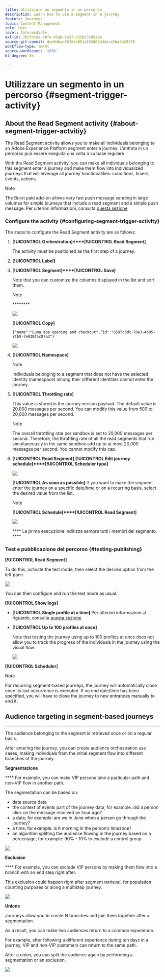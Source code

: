 ```yaml
---
title: Utilizzare un segmento in un percorso
description: Learn how to use a segment in a journey
feature: Journeys
topic: Content Management
role: User
level: Intermediate
exl-id: 7b27d42e-3bfe-45ab-8a37-c55b231052ee
source-git-commit: dee8dbac067dac851af02d87a3dece1ba2b29376
workflow-type: tm+mt
source-wordcount: '1036'
ht-degree: 5%

---
```


# Utilizzare un segmento in un percorso {#segment-trigger-activity}

## About the Read Segment activity {#about-segment-trigger-actvitiy}

The Read Segment activity allows you to make all individuals belonging to an Adobe Experience Platform segment enter a journey. L’entrata in un percorso può essere eseguita una volta o su base regolare.

[](../segment/about-segments.md) With the Read Segment activity, you can make all individuals belonging to this segment enter a journey and make them flow into individualized journeys that will leverage all journey functionalities: conditions, timers, events, actions.

>[!NOTE]
>
>The Burst paid add-on allows very fast push message sending in large volumes for simple journeys that include a read segment and a simple push message. Per ulteriori informazioni, consulta [questa sezione](../building-journeys/journey-gs.md#burst)

### Configure the activity {#configuring-segment-trigger-activity}

The steps to configure the Read Segment activity are as follows:

1. **[!UICONTROL Orchestration]****[!UICONTROL Read Segment]**

   The activity must be positioned as the first step of a journey.

1. **[!UICONTROL Label]**

1. **[!UICONTROL Segment]****[!UICONTROL Save]**

   Note that you can customize the columns displayed in the list and sort them.

   >[!NOTE]
   >
   >******** [](https://experienceleague.adobe.com/docs/experience-platform/segmentation/tutorials/evaluate-a-segment.html#interpret-segment-results)

   ![](assets/read-segment-selection.png)

   **[!UICONTROL Copy]**

   `{"name":"Luma app opening and checkout",”id":"8597c5dc-70e3-4b05-8fb9-7e938f5c07a3"}`

   ![](assets/read-segment-copy.png)

1. **[!UICONTROL Namespace]** [](../event/about-creating.md#select-the-namespace)

   >[!NOTE]
   >
   >Individuals belonging to a segment that does not have the selected identity (namespace) among their different identities cannot enter the journey.

1. **[!UICONTROL Throttling rate]**

   This value is stored in the journey version payload. The default value is 20,000 messages per second. You can modify this value from 500 to 20,000 messages per second.

   >[!NOTE]
   >
   >The overall throttling rate per sandbox is set to 20,000 messages per second. Therefore, the throttling rate of all the read segments that run simultaneously in the same sandbox add up to at most 20,000 messages per second. You cannot modify this cap.

1. **[!UICONTROL Read Segment]** **[!UICONTROL Edit journey schedule]****[!UICONTROL Scheduler type]**

   ![](assets/read-segment-schedule.png)

   **[!UICONTROL As soon as possible]** If you want to make the segment enter the journey on a specific date/time or on a recurring basis, select the desired value from the list.

   >[!NOTE]
   >
   >**[!UICONTROL Schedule]****[!UICONTROL Read Segment]**

   ![](assets/read-segment-schedule-list.png)

   **** La prima esecuzione indirizza sempre tutti i membri del segmento. ****

<!--

### Segment filters {#segment-filters}

[!CONTEXTUALHELP]
>id="jo_segment_filters"
>title="About segment filters"
>abstract="You can choose to target only the individuals who entered or exited a specific segment during a specific time window. For example, you can decide to only retrieve all the customers who entered the VIP segment since last week."

You can choose to target only the individuals who entered or exited a specific segment during a specific time window. For example, you can decide to only retrieve all the customers who entered the VIP segment since last week. Only the new VIP customers will be targeted. All the customers who were already part of the VIP segment before will be excluded.

To activate this mode, click the **Segment Filters** toggle. Two fields are displayed:

**Segment membership**: choose whether you want to listen to segment entrances or exits. 

**Lookback window**: define when you want to start to listen to entrances or exits. This lookback window is expressed in hours, starting from the moment the journey is triggered.  If you set this duration to 0, the journey will target all members of the segment. For recurring journeys, it will take into account all entrances/exits since the last time the journey was triggered.

-->

### Test e pubblicazione del percorso {#testing-publishing}

**[!UICONTROL Read Segment]**

To do this, activate the test mode, then select the desired option from the left pane.

![](assets/read-segment-test-mode.png)

You can then configure and run the test mode as usual. [](testing-the-journey.md)

**[!UICONTROL Show logs]**

* **[!UICONTROL Single profile at a time]** Per ulteriori informazioni al riguardo, consulta [questa sezione](testing-the-journey.md#viewing_logs)

* **[!UICONTROL Up to 100 profiles at once]**

   Note that testing the journey using up to 100 profiles at once does not allow you to track the progress of the individuals in the journey using the visual flow.

   ![](assets/read-segment-log.png)

[](publishing-the-journey.md) **[!UICONTROL Scheduler]**

>[!NOTE]
>
>For recurring segment-based journeys, the journey will automatically close once its last occurrence is executed. If no end date/time has been specified, you will have to close the journey to new entrances manually to end it.

## Audience targeting in segment-based journeys

****

The audience belonging to the segment is retrieved once or on a regular basis.

After entering the journey, you can create audience orchestration use cases, making individuals from the initial segment flow into different branches of the journey.

**Segmentazione**

**** For example, you can make VIP persons take a particular path and non-VIP flow in another path.

The segmentation can be based on:

* data source data
* the context of events part of the journey data, for example: did a person click on the message received an hour ago?
* a date, for example: are we in June when a person go through the journey?
* a time, for example: is it morning in the person’s timezone?
* an algorithm splitting the audience flowing in the journey based on a percentage, for example: 90% - 10% to exclude a control group

![](assets/read-segment-audience1.png)

**Exclusion**

**** For example, you can exclude VIP persons by making them flow into a branch with an end step right after.

This exclusion could happen right after segment retrieval, for population counting purposes or along a multistep journey.

![](assets/read-segment-audience2.png)

**Unione**

Journeys allow you to create N branches and join them together after a segmentation.

As a result, you can make two audiences return to a common experience.

For example, after following a different experience during ten days in a journey, VIP and non-VIP customers can return to the same path.

After a union, you can split the audience again by performing a segmentation or an exclusion.

![](assets/read-segment-audience3.png)

